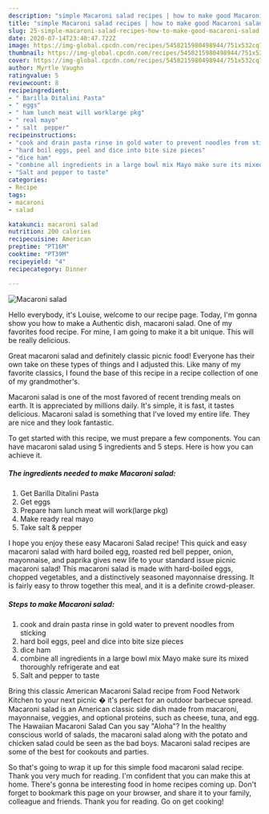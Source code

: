 ```yaml
---
description: "simple Macaroni salad recipes | how to make good Macaroni salad"
title: "simple Macaroni salad recipes | how to make good Macaroni salad"
slug: 25-simple-macaroni-salad-recipes-how-to-make-good-macaroni-salad
date: 2020-07-14T23:40:47.722Z
image: https://img-global.cpcdn.com/recipes/5458215980498944/751x532cq70/macaroni-salad-recipe-main-photo.jpg
thumbnail: https://img-global.cpcdn.com/recipes/5458215980498944/751x532cq70/macaroni-salad-recipe-main-photo.jpg
cover: https://img-global.cpcdn.com/recipes/5458215980498944/751x532cq70/macaroni-salad-recipe-main-photo.jpg
author: Myrtle Vaughn
ratingvalue: 5
reviewcount: 8
recipeingredient:
- " Barilla Ditalini Pasta"
- " eggs"
- " ham lunch meat will worklarge pkg"
- " real mayo"
- " salt  pepper"
recipeinstructions:
- "cook and drain pasta rinse in gold water to prevent noodles from sticking"
- "hard boil eggs, peel and dice into bite size pieces"
- "dice ham"
- "combine all ingredients in a large bowl mix Mayo make sure its mixed thoroughly refrigerate and eat"
- "Salt and pepper to taste"
categories:
- Recipe
tags:
- macaroni
- salad

katakunci: macaroni salad 
nutrition: 200 calories
recipecuisine: American
preptime: "PT16M"
cooktime: "PT39M"
recipeyield: "4"
recipecategory: Dinner

---
```



![Macaroni salad](https://img-global.cpcdn.com/recipes/5458215980498944/751x532cq70/macaroni-salad-recipe-main-photo.jpg)

Hello everybody, it's Louise, welcome to our recipe page. Today, I'm gonna show you how to make a Authentic dish, macaroni salad. One of my favorites food recipe. For mine, I am going to make it a bit unique. This will be really delicious.

Great macaroni salad and definitely classic picnic food! Everyone has their own take on these types of things and I adjusted this. Like many of my favorite classics, I found the base of this recipe in a recipe collection of one of my grandmother&#39;s.

Macaroni salad is one of the most favored of recent trending meals on earth. It is appreciated by millions daily. It's simple, it is fast, it tastes delicious. Macaroni salad is something that I've loved my entire life. They are nice and they look fantastic.


To get started with this recipe, we must prepare a few components. You can have macaroni salad using 5 ingredients and 5 steps. Here is how you can achieve it.

<!--inarticleads1-->

##### The ingredients needed to make Macaroni salad:

1. Get  Barilla Ditalini Pasta
1. Get  eggs
1. Prepare  ham lunch meat will work(large pkg)
1. Make ready  real mayo
1. Take  salt &amp; pepper


I hope you enjoy these easy Macaroni Salad recipe! This quick and easy macaroni salad with hard boiled egg, roasted red bell pepper, onion, mayonnaise, and paprika gives new life to your standard issue picnic macaroni salad! This macaroni salad is made with hard-boiled eggs, chopped vegetables, and a distinctively seasoned mayonnaise dressing. It is fairly easy to throw together this meal, and it is a definite crowd-pleaser. 

<!--inarticleads2-->

##### Steps to make Macaroni salad:

1. cook and drain pasta rinse in gold water to prevent noodles from sticking
1. hard boil eggs, peel and dice into bite size pieces
1. dice ham
1. combine all ingredients in a large bowl mix Mayo make sure its mixed thoroughly refrigerate and eat
1. Salt and pepper to taste


Bring this classic American Macaroni Salad recipe from Food Network Kitchen to your next picnic � it&#39;s perfect for an outdoor barbecue spread. Macaroni salad is an American classic side dish made from macaroni, mayonnaise, veggies, and optional proteins, such as cheese, tuna, and egg. The Hawaiian Macaroni Salad Can you say &#34;Aloha&#34;? In the healthy conscious world of salads, the macaroni salad along with the potato and chicken salad could be seen as the bad boys. Macaroni salad recipes are some of the best for cookouts and parties. 

So that's going to wrap it up for this simple food macaroni salad recipe. Thank you very much for reading. I'm confident that you can make this at home. There's gonna be interesting food in home recipes coming up. Don't forget to bookmark this page on your browser, and share it to your family, colleague and friends. Thank you for reading. Go on get cooking!
